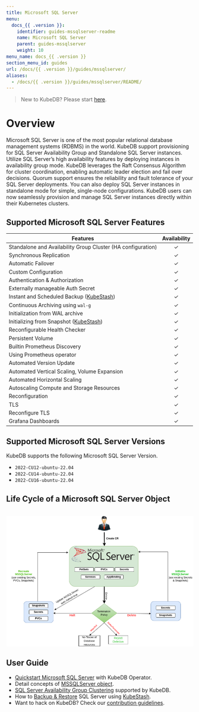 ```yaml
---
title: Microsoft SQL Server
menu:
  docs_{{ .version }}:
    identifier: guides-mssqlserver-readme
    name: Microsoft SQL Server
    parent: guides-mssqlserver
    weight: 10
menu_name: docs_{{ .version }}
section_menu_id: guides
url: /docs/{{ .version }}/guides/mssqlserver/
aliases:
  - /docs/{{ .version }}/guides/mssqlserver/README/
---
```

> New to KubeDB? Please start [here](/docs/README.md).

# Overview

Microsoft SQL Server is one of the most popular relational database management systems (RDBMS) in the world. KubeDB support provisioning for SQL Server Availability Group and Standalone SQL Server instances. Utilize SQL Server’s high availability features by deploying instances in availability group mode. KubeDB leverages the Raft Consensus Algorithm for cluster coordination, enabling automatic leader election and fail over decisions. Quorum support ensures the reliability and fault tolerance of your SQL Server deployments. You can also deploy SQL Server instances in standalone mode for simple, single-node configurations. KubeDB users can now seamlessly provision and manage SQL Server instances directly within their Kubernetes clusters.

## Supported Microsoft SQL Server Features

| Features                                                           | Availability |
|--------------------------------------------------------------------|:------------:|
| Standalone and Availability Group Cluster (HA configuration)       |   &#10003;   |
| Synchronous Replication                                            |   &#10003;   |
| Automatic Failover                                                 |   &#10003;   |
| Custom Configuration                                               |   &#10003;   |
| Authentication & Authorization                                     |   &#10003;   |
| Externally manageable Auth Secret                                  |   &#10003;   |
| Instant and Scheduled Backup ([KubeStash](https://kubestash.com/)) |   &#10003;   |
| Continuous Archiving using `wal-g`                                 |   &#10003;   |
| Initialization from WAL archive                                    |   &#10003;   |
| Initializing from Snapshot ([KubeStash](https://kubestash.com/))   |   &#10003;   |
| Reconfigurable Health Checker                                      |   &#10003;   |
| Persistent Volume                                                  |   &#10003;   |
| Builtin Prometheus Discovery                                       |   &#10003;   |
| Using Prometheus operator                                          |   &#10003;   |
| Automated Version Update                                           |   &#10003;   |
| Automated Vertical Scaling, Volume Expansion                       |   &#10003;   |
| Automated Horizontal Scaling                                       |   &#10003;   |
| Autoscaling Compute and Storage Resources                          |   &#10003;   |
| Reconfiguration                                                    |   &#10003;   |
| TLS                                                                |   &#10003;   |
| Reconfigure TLS                                                    |   &#10003;   |
| Grafana Dashboards                                                 |   &#10003;   |


## Supported Microsoft SQL Server Versions

KubeDB supports the following Microsoft SQL Server Version.
- `2022-CU12-ubuntu-22.04`
- `2022-CU14-ubuntu-22.04`
- `2022-CU16-ubuntu-22.04`

## Life Cycle of a Microsoft SQL Server Object

<!---
ref : https://cacoo.com/diagrams/4PxSEzhFdNJRIbIb/0281B
--->

<p align="center">
  <img alt="lifecycle"  src="/docs/guides/mssqlserver/images/mssqlserver-lifecycle.png" >
</p>

## User Guide

- [Quickstart Microsoft SQL Server](/docs/guides/mssqlserver/quickstart/quickstart.md) with KubeDB Operator.
- Detail concepts of [MSSQLServer object](/docs/guides/mssqlserver/concepts/mssqlserver.md).
- [SQL Server Availability Group Clustering](/docs/guides/mssqlserver/clustering/ag_cluster.md) supported by KubeDB.
- How to [Backup & Restore](/docs/guides/mssqlserver/backup/overview/index.md) SQL Server using [KubeStash](https://kubestash.com/).
- Want to hack on KubeDB? Check our [contribution guidelines](/docs/CONTRIBUTING.md).